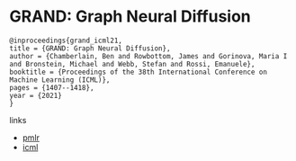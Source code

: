 # GRAND: Graph Neural Diffusion

```
@inproceedings{grand_icml21,
title = {GRAND: Graph Neural Diffusion},
author = {Chamberlain, Ben and Rowbottom, James and Gorinova, Maria I and Bronstein, Michael and Webb, Stefan and Rossi, Emanuele},
booktitle = {Proceedings of the 38th International Conference on Machine Learning (ICML)},
pages = {1407--1418},
year = {2021}
}
```

links
- [pmlr](http://proceedings.mlr.press/v139/chamberlain21a.html)
- [icml](https://icml.cc/Conferences/2021/ScheduleMultitrack?event=8890)
